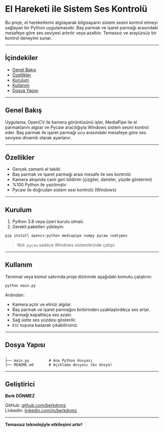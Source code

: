 
# El Hareketi ile Sistem Ses Kontrolü

Bu proje, el hareketlerini algılayarak bilgisayarın sistem sesini kontrol etmeyi sağlayan bir Python uygulamasıdır. Baş parmak ve işaret parmağı arasındaki mesafeye göre ses seviyesi artırılır veya azaltılır. Temassız ve arayüzsüz bir kontrol deneyimi sunar.

---

## İçindekiler

- [Genel Bakış](#genel-bakış)  
- [Özellikler](#özellikler)  
- [Kurulum](#kurulum)  
- [Kullanım](#kullanım)  
- [Dosya Yapısı](#dosya-yapısı)

---

## Genel Bakış

Uygulama, OpenCV ile kamera görüntüsünü işler, MediaPipe ile el parmaklarını algılar ve Pycaw aracılığıyla Windows sistem sesini kontrol eder. Baş parmak ile işaret parmağı ucu arasındaki mesafeye göre ses seviyesi dinamik olarak ayarlanır.

---

## Özellikler

- Gerçek zamanlı el takibi
- Baş parmak ve işaret parmağı arası mesafe ile ses kontrolü
- Kamera akışında canlı geri bildirim (çizgiler, daireler, yüzde gösterimi)
- %100 Python ile yazılmıştır
- Pycaw ile doğrudan sistem sesi kontrolü (Windows)

---

## Kurulum

1. Python 3.8 veya üzeri kurulu olmalı.
2. Gerekli paketleri yükleyin:

```bash
pip install opencv-python mediapipe numpy pycaw comtypes
```

> Not: `pycaw` sadece Windows sistemlerinde çalışır.

---

## Kullanım

Terminal veya komut satırında proje dizininde aşağıdaki komutu çalıştırın:

```bash
python main.py
```

Ardından:

- Kamera açılır ve elinizi algılar.
- Baş parmak ve işaret parmağını birbirinden uzaklaştırdıkça ses artar.
- Parmağı kapattıkça ses azalır.
- Sağ üstte ses yüzdesi gösterilir.
- `ESC` tuşuna basarak çıkabilirsiniz.

---

## Dosya Yapısı

```
.
├── main.py         # Ana Python dosyası
├── README.md       # Açıklama dosyası (bu dosya)
```

---

## Geliştirici

**Berk DÖNMEZ**

GitHub: [github.com/berkdnmz](https://github.com/berkdnmz)  
LinkedIn: [linkedin.com/in/berkdnmz](https://linkedin.com/in/berkdnmz)

---

**Temassız teknolojiyle etkileşimi artır!**
